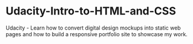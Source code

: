 # Udacity-Intro-to-HTML-and-CSS
Udacity - Learn how to convert digital design mockups into static web pages and how to build a responsive portfolio site to showcase my work.
